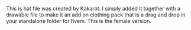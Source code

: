 This is hat file was created by Kakarot. I simply added it together with a drawable file to make it an add on clothing pack that is a drag and drop in your standalone folder for fivem. 
This is the female version.
